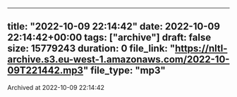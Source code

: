 
---
title: "2022-10-09 22:14:42"
date: 2022-10-09 22:14:42+00:00
tags: ["archive"]
draft: false
size: 15779243
duration: 0
file_link: "https://nltl-archive.s3.eu-west-1.amazonaws.com/2022-10-09T221442.mp3"
file_type: "mp3"
---
Archived at 2022-10-09 22:14:42
            